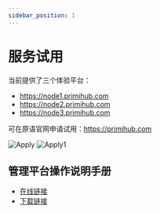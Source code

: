 ```yaml
---
sidebar_position: 1
---
```


# 服务试用
当前提供了三个体验平台：

* https://node1.primihub.com
* https://node2.primihub.com
* https://node3.primihub.com

可在原语官网申请试用：https://primihub.com

![Apply](/img/primihub-platform-apply.png)
![Apply1](/img/primihub01.png)

## 管理平台操作说明手册

* [在线链接](https://m74hgjmt55.feishu.cn/file/boxcnXqmyAG9VpqjaCb7RP7Isjg)
* [下载链接](https://primihub.oss-cn-beijing.aliyuncs.com/PrimiHub%E4%BA%A7%E5%93%81%E7%94%A8%E6%88%B7%E6%93%8D%E4%BD%9C%E6%89%8B%E5%86%8Cv1.5.5.pdf)